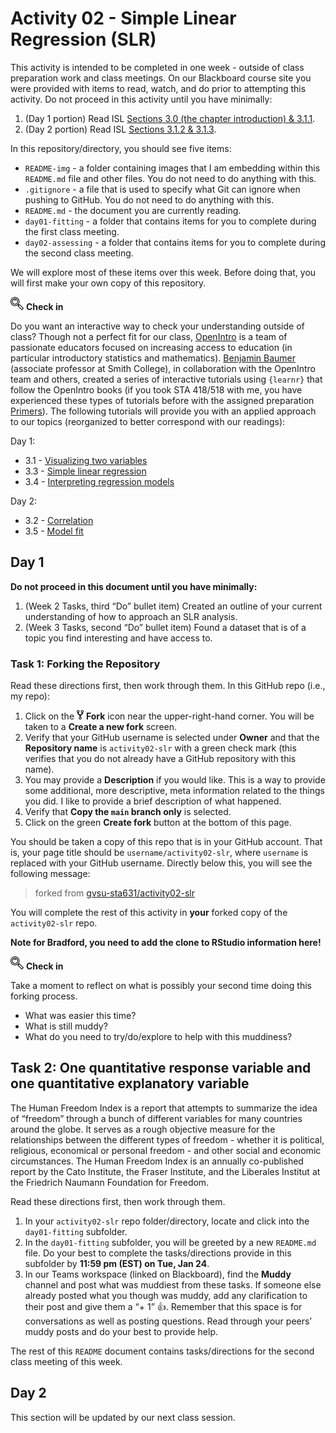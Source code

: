 Activity 02 - Simple Linear Regression (SLR)
================

This activity is intended to be completed in one week - outside of class
preparation work and class meetings. On our Blackboard course site you
were provided with items to read, watch, and do prior to attempting this
activity. Do not proceed in this activity until you have minimally:

1.  (Day 1 portion) Read ISL [Sections 3.0 (the chapter introduction) &
    3.1.1](https://hastie.su.domains/ISLR2/ISLRv2_website.pdf).
2.  (Day 2 portion) Read ISL [Sections 3.1.2 &
    3.1.3](https://hastie.su.domains/ISLR2/ISLRv2_website.pdf).

In this repository/directory, you should see five items:

- `README-img` - a folder containing images that I am embedding within
  this `README.md` file and other files. You do not need to do anything
  with this.
- `.gitignore` - a file that is used to specify what Git can ignore when
  pushing to GitHub. You do not need to do anything with this.
- `README.md` - the document you are currently reading.
- `day01-fitting` - a folder that contains items for you to complete
  during the first class meeting.
- `day02-assessing` - a folder that contains items for you to complete
  during the second class meeting.

We will explore most of these items over this week. Before doing that,
you will first make your own copy of this repository.

![check-in](README-img/noun-magnifying-glass.png) **Check in**

Do you want an interactive way to check your understanding outside of
class? Though not a perfect fit for our class,
[OpenIntro](https://www.openintro.org/team/) is a team of passionate
educators focused on increasing access to education (in particular
introductory statistics and mathematics). [Benjamin
Baumer](https://beanumber.github.io/www/) (associate professor at Smith
College), in collaboration with the OpenIntro team and others, created a
series of interactive tutorials using `{learnr}` that follow the
OpenIntro books (if you took STA 418/518 with me, you have experienced
these types of tutorials before with the assigned preparation
[Primers](https://posit.cloud/learn/primers)). The following tutorials
will provide you with an applied approach to our topics (reorganized to
better correspond with our readings):

Day 1:

- 3.1 - [Visualizing two
  variables](https://openintro.shinyapps.io/ims-03-model-01/)
- 3.3 - [Simple linear
  regression](https://openintro.shinyapps.io/ims-03-model-03/)
- 3.4 - [Interpreting regression
  models](https://openintro.shinyapps.io/ims-03-model-04/)

Day 2:

- 3.2 - [Correlation](https://openintro.shinyapps.io/ims-03-model-02/)
- 3.5 - [Model fit](https://openintro.shinyapps.io/ims-03-model-05/)

## Day 1

**Do not proceed in this document until you have minimally:**

1.  (Week 2 Tasks, third “Do” bullet item) Created an outline of your
    current understanding of how to approach an SLR analysis.
2.  (Week 3 Tasks, second “Do” bullet item) Found a dataset that is of a
    topic you find interesting and have access to.

### Task 1: Forking the Repository

Read these directions first, then work through them. In this GitHub repo
(i.e., my repo):

1.  Click on the ![fork](README-img/fork-icon.png) **Fork** icon near
    the upper-right-hand corner. You will be taken to a **Create a new
    fork** screen.
2.  Verify that your GitHub username is selected under **Owner** and
    that the **Repository name** is `activity02-slr` with a green check
    mark (this verifies that you do not already have a GitHub repository
    with this name).
3.  You may provide a **Description** if you would like. This is a way
    to provide some additional, more descriptive, meta information
    related to the things you did. I like to provide a brief description
    of what happened.
4.  Verify that **Copy the `main` branch only** is selected.
5.  Click on the green **Create fork** button at the bottom of this
    page.

You should be taken a copy of this repo that is in your GitHub account.
That is, your page title should be `username/activity02-slr`, where
`username` is replaced with your GitHub username. Directly below this,
you will see the following message:

> forked from
> [gvsu-sta631/activity02-slr](https://github.com/gvsu-sta631/activity02-slr)

You will complete the rest of this activity in **your** forked copy of
the `activity02-slr` repo.

**Note for Bradford, you need to add the clone to RStudio information
here!**

![check-in](README-img/noun-magnifying-glass.png) **Check in**

Take a moment to reflect on what is possibly your second time doing this
forking process.

- What was easier this time?
- What is still muddy?
- What do you need to try/do/explore to help with this muddiness?

## Task 2: One quantitative response variable and one quantitative explanatory variable

The Human Freedom Index is a report that attempts to summarize the idea
of “freedom” through a bunch of different variables for many countries
around the globe. It serves as a rough objective measure for the
relationships between the different types of freedom - whether it is
political, religious, economical or personal freedom - and other social
and economic circumstances. The Human Freedom Index is an annually
co-published report by the Cato Institute, the Fraser Institute, and the
Liberales Institut at the Friedrich Naumann Foundation for Freedom.

Read these directions first, then work through them.

1.  In your `activity02-slr` repo folder/directory, locate and click
    into the `day01-fitting` subfolder.
2.  In the `day01-fitting` subfolder, you will be greeted by a new
    `README.md` file. Do your best to complete the tasks/directions
    provide in this subfolder by **11:59 pm (EST) on Tue, Jan 24**.
3.  In our Teams workspace (linked on Blackboard), find the **Muddy**
    channel and post what was muddiest from these tasks. If someone else
    already posted what you though was muddy, add any clarification to
    their post and give them a “+ 1” 👍. Remember that this space is for
    conversations as well as posting questions. Read through your peers’
    muddy posts and do your best to provide help.

The rest of this `README` document contains tasks/directions for the
second class meeting of this week.

## Day 2

This section will be updated by our next class session.

<!--
## Task 3: Updating your forked GitHub repo

You will need to start reading these directions back at my `gvsu-sta631/activity02-slr` GitHub repo **and** have your forked `username/activity02-slr` GitHub repo handy.
I recommend that you have my repo opened on one half of your screen and your repo opened on the other half.
Read these directions first, then work through them.

1. At the top of your `username/activity02-slr` repo (above the repo contents section), verify that you see a message that looks something like:
  
  > This branch is X commits behind gvsu-sta631:main.
  
2. Click on the hyperlinked "X commits behind" portion of that message to be taken to a **Comparing changes** page.
3. Verify that your drop-down menu options specify:
  - base repository: username/activity02-slr
  - base: main
  - head repository: gvsu-sta631/activity02-slr
  - compare: main
4. Also verify that you have a message directly below this that says:

  > &check; Able to merge. These branches can be automatically merged.
  
  Flag me if you see something different.
5. Click on the green **Create pull request** button under this previous message.
  Note you can look at the changes that I made, if you so desire, by scrolling down.
  However, this is not necessary.
6. On the next page, provide a short descriptive message in the "Title" box (e.g., "Adding Day 2 materials").
  You can also provide a more detailed message in the "Leave a comment" box if you choose.
7. Click on the green **Create pull request** button.
8. On the next screen which is titled the same thing as what you provided in the "Title" box on the previous screen, you will be presented with a bunch of information.
  If you scroll down a little, you should see a green check mark with a message that specifies:
  
  > This branch has no conflicts with the base branch
  
  And you can click on the green **Merge pull request**.
9. You will be provided with with an opportunity to provide another meaningful message (or accept the default message).
  Finally, click on the green **Confirm merge** button.
  You can now work directly from your `username/activity02-slr` repo.
  
In summary, what you just did is pulled my changes into your repository.
Git and GitHub refer to this as a "pull request" because you are asking to pull items into your repo.

## Task 4: Updating your forked GitHub repo

In your `username/activity02-slr` repo, go into the `day02-assessing` subfolder and follow the tasks listed in the `README`.
You will continue to work in your `activity02-day01.Rmd` file that you started during Day 1 of this activity.
-->
